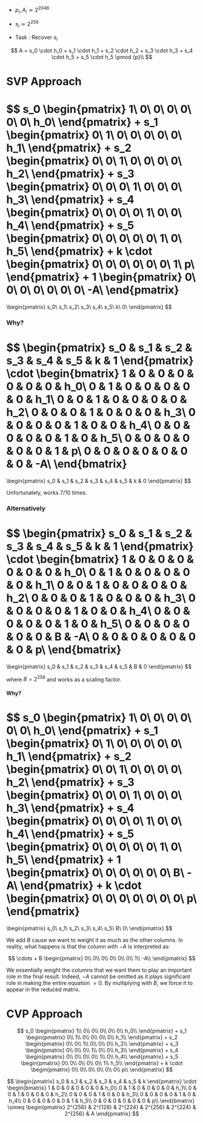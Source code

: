 - $p_i, A_i \simeq 2^{2048}$
- $s_i \simeq 2^{256}$

- Task : Recover $s_i$

$$
A = s_0 \cdot h_0 + s_1 \cdot h_1 + s_2 \cdot h_2 + s_3 \cdot h_3 + s_4 \cdot h_5 + s_5 \cdot h_5 \pmod {p}\\
$$

# SVP Approach

$$
s_0
\begin{pmatrix}
1\\
0\\
0\\
0\\
0\\
0\\
0\\
h_0\\
\end{pmatrix}
+
s_1
\begin{pmatrix}
0\\
1\\
0\\
0\\
0\\
0\\
0\\
h_1\\
\end{pmatrix}
+
s_2
\begin{pmatrix}
0\\
0\\
1\\
0\\
0\\
0\\
0\\
h_2\\
\end{pmatrix}
+
s_3
\begin{pmatrix}
0\\
0\\
0\\
1\\
0\\
0\\
0\\
h_3\\
\end{pmatrix}
+
s_4
\begin{pmatrix}
0\\
0\\
0\\
0\\
1\\
0\\
0\\
h_4\\
\end{pmatrix}
+
s_5
\begin{pmatrix}
0\\
0\\
0\\
0\\
0\\
1\\
0\\
h_5\\
\end{pmatrix}
+
k
\cdot
\begin{pmatrix}
0\\
0\\
0\\
0\\
0\\
0\\
1\\
p\\
\end{pmatrix}
+
1
\begin{pmatrix}
0\\
0\\
0\\
0\\
0\\
0\\
0\\
-A\\
\end{pmatrix}
=
\begin{pmatrix}
s_0\\
s_1\\
s_2\\
s_3\\
s_4\\
s_5\\
k\\
0\\
\end{pmatrix}
$$

### Why?

$$
\begin{pmatrix}
s_0 & s_1 & s_2 & s_3 & s_4 & s_5 & k & 1
\end{pmatrix}
\cdot
\begin{bmatrix}
1 & 0 & 0 & 0 & 0 & 0 & 0 & h_0\\
0 & 1 & 0 & 0 & 0 & 0 & 0 & h_1\\
0 & 0 & 1 & 0 & 0 & 0 & 0 & h_2\\
0 & 0 & 0 & 1 & 0 & 0 & 0 & h_3\\
0 & 0 & 0 & 0 & 1 & 0 & 0 & h_4\\
0 & 0 & 0 & 0 & 0 & 1 & 0 & h_5\\
0 & 0 & 0 & 0 & 0 & 0 & 1 & p\\
0 & 0 & 0 & 0 & 0 & 0 & 0 & -A\\
\end{bmatrix}
=
\begin{pmatrix}
s_0 & s_1 & s_2 & s_3 & s_4 & s_5 & k & 0
\end{pmatrix}
$$

Unfortunately, works 7/10 times.

### Alternatively

$$
\begin{pmatrix}
s_0 & s_1 & s_2 & s_3 & s_4 & s_5 & k & 1
\end{pmatrix}
\cdot
\begin{bmatrix}
1 & 0 & 0 & 0 & 0 & 0 & 0 & h_0\\
0 & 1 & 0 & 0 & 0 & 0 & 0 & h_1\\
0 & 0 & 1 & 0 & 0 & 0 & 0 & h_2\\
0 & 0 & 0 & 1 & 0 & 0 & 0 & h_3\\
0 & 0 & 0 & 0 & 1 & 0 & 0 & h_4\\
0 & 0 & 0 & 0 & 0 & 1 & 0 & h_5\\
0 & 0 & 0 & 0 & 0 & 0 & B & -A\\
0 & 0 & 0 & 0 & 0 & 0 & 0 & p\\
\end{bmatrix}
=
\begin{pmatrix}
s_0 & s_1 & s_2 & s_3 & s_4 & s_5 & B & 0
\end{pmatrix}
$$

where $B = 2^{256}$ and works as a scaling factor.

#### Why?

$$
s_0
\begin{pmatrix}
1\\
0\\
0\\
0\\
0\\
0\\
0\\
h_0\\
\end{pmatrix}
+
s_1
\begin{pmatrix}
0\\
1\\
0\\
0\\
0\\
0\\
0\\
h_1\\
\end{pmatrix}
+
s_2
\begin{pmatrix}
0\\
0\\
1\\
0\\
0\\
0\\
0\\
h_2\\
\end{pmatrix}
+
s_3
\begin{pmatrix}
0\\
0\\
0\\
1\\
0\\
0\\
0\\
h_3\\
\end{pmatrix}
+
s_4
\begin{pmatrix}
0\\
0\\
0\\
0\\
1\\
0\\
0\\
h_4\\
\end{pmatrix}
+
s_5
\begin{pmatrix}
0\\
0\\
0\\
0\\
0\\
1\\
0\\
h_5\\
\end{pmatrix}
+
1
\begin{pmatrix}
0\\
0\\
0\\
0\\
0\\
0\\
B\\
-A\\
\end{pmatrix}
+
k
\cdot
\begin{pmatrix}
0\\
0\\
0\\
0\\
0\\
0\\
0\\
p\\
\end{pmatrix}
=
\begin{pmatrix}
s_0\\
s_1\\
s_2\\
s_3\\
s_4\\
s_5\\
B\\
0\\
\end{pmatrix}
$$

We add $B$ cause we want to weight it as much as the other columns. In reality, what happens is that the column with $-A$ is interpreted as:

$$
\cdots
+
B
\begin{pmatrix}
0\\
0\\
0\\
0\\
0\\
0\\
1\\
-A\\
\end{pmatrix}
$$

We essentially weight the columns that we want them to play an important role in the final result. Indeed, $-A$ cannot be omitted as it plays significant role in making the entire equation $= 0$. By multiplying with $B$, we force it to appear in the reduced matrix.


# CVP Approach

$$
s_0
\begin{pmatrix}
1\\
0\\
0\\
0\\
0\\
0\\
h_0\\
\end{pmatrix}
+
s_1
\begin{pmatrix}
0\\
1\\
0\\
0\\
0\\
0\\
h_1\\
\end{pmatrix}
+
s_2
\begin{pmatrix}
0\\
0\\
1\\
0\\
0\\
0\\
h_2\\
\end{pmatrix}
+
s_3
\begin{pmatrix}
0\\
0\\
0\\
1\\
0\\
0\\
h_3\\
\end{pmatrix}
+
s_4
\begin{pmatrix}
0\\
0\\
0\\
0\\
1\\
0\\
h_4\\
\end{pmatrix}
+
s_5
\begin{pmatrix}
0\\
0\\
0\\
0\\
0\\
1\\
h_5\\
\end{pmatrix}
+
k
\cdot
\begin{pmatrix}
0\\
0\\
0\\
0\\
0\\
0\\
p\\
\end{pmatrix}
$$

$$
\begin{pmatrix}
s_0 &
s_1 &
s_2 &
s_3 &
s_4 &
s_5 &
k
\end{pmatrix}
\cdot
\begin{bmatrix}
1 & 0 & 0 & 0 & 0 & 0 & h_0\\
0 & 1 & 0 & 0 & 0 & 0 & h_1\\
0 & 0 & 1 & 0 & 0 & 0 & h_2\\
0 & 0 & 0 & 1 & 0 & 0 & h_3\\
0 & 0 & 0 & 0 & 1 & 0 & h_4\\
0 & 0 & 0 & 0 & 0 & 1 & h_5\\
0 & 0 & 0 & 0 & 0 & 0 & p\\
\end{bmatrix}
\simeq
\begin{pmatrix}
2^{256} & 2^{128} & 2^{224} & 2^{256} & 2^{224} & 2^{256} & A
\end{pmatrix}
$$